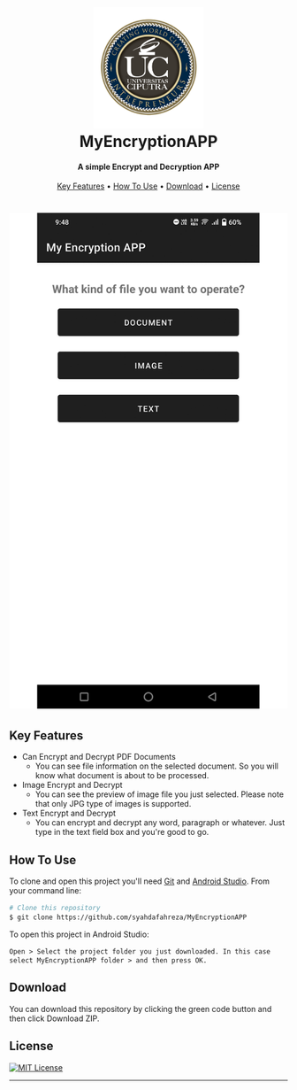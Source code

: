 
<h1 align="center">
  <br>
  <img src="https://raw.githubusercontent.com/syahdafahreza/MyEncryptionAPP/main/additional%20res/logo/logo.png" alt="MyEncryptionAPP" width="200"></a>
  <br>
  MyEncryptionAPP
  <br>
</h1>

<h4 align="center">A simple Encrypt and Decryption APP</h4>

<p align="center">
  <a href="#key-features">Key Features</a> •
  <a href="#how-to-use">How To Use</a> •
  <a href="#download">Download</a> •
  <a href="#license">License</a>
</p>

<h1 align="center">
  <img src="https://raw.githubusercontent.com/syahdafahreza/MyEncryptionAPP/main/additional%20res/screenshots/Screenshot_20220616_094811.png" alt="MyEncryptionAPP" width="512"></a>
</h1>

## Key Features

* Can Encrypt and Decrypt PDF Documents
  - You can see file information on the selected document. So you will know what document is about to be processed.
* Image Encrypt and Decrypt
  - You can see the preview of image file you just selected. Please note that only JPG type of images is supported.
* Text Encrypt and Decrypt
  - You can encrypt and decrypt any word, paragraph or whatever. Just type in the text field box and you're good to go. 

## How To Use

To clone and open this project you'll need [Git](https://git-scm.com) and [Android Studio](https://developer.android.com/studio). From your command line:

```bash
# Clone this repository
$ git clone https://github.com/syahdafahreza/MyEncryptionAPP
```

To open this project in Android Studio:
```
Open > Select the project folder you just downloaded. In this case select MyEncryptionAPP folder > and then press OK.
```


## Download

You can download this repository by clicking the green code button and then click Download ZIP.

## License

[![MIT License][license-shield]][license-url]

---

<!-- MARKDOWN LINKS & IMAGES -->
<!-- https://www.markdownguide.org/basic-syntax/#reference-style-links -->
[contributors-shield]: https://img.shields.io/github/contributors/othneildrew/Best-README-Template.svg?style=for-the-badge
[contributors-url]: https://github.com/othneildrew/Best-README-Template/graphs/contributors
[forks-shield]: https://img.shields.io/github/forks/othneildrew/Best-README-Template.svg?style=for-the-badge
[forks-url]: https://github.com/othneildrew/Best-README-Template/network/members
[stars-shield]: https://img.shields.io/github/stars/othneildrew/Best-README-Template.svg?style=for-the-badge
[stars-url]: https://github.com/othneildrew/Best-README-Template/stargazers
[issues-shield]: https://img.shields.io/github/issues/othneildrew/Best-README-Template.svg?style=for-the-badge
[issues-url]: https://github.com/othneildrew/Best-README-Template/issues
[license-shield]: https://img.shields.io/github/license/othneildrew/Best-README-Template.svg?style=for-the-badge
[license-url]: https://github.com/syahdafahreza/MyEncryptionAPP/blob/main/LICENSE
[linkedin-shield]: https://img.shields.io/badge/-LinkedIn-black.svg?style=for-the-badge&logo=linkedin&colorB=555
[linkedin-url]: https://linkedin.com/in/othneildrew
[product-screenshot]: images/screenshot.png